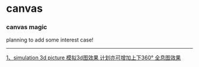# canvas
### canvas magic

planning to add some interest case!

------

<a href="http://tronzo.github.io/index/case/s3d" target="_blank" title="" >1、simulation 3d picture 模拟3d图效果  计划亦可增加上下360°   全息图效果</a>
